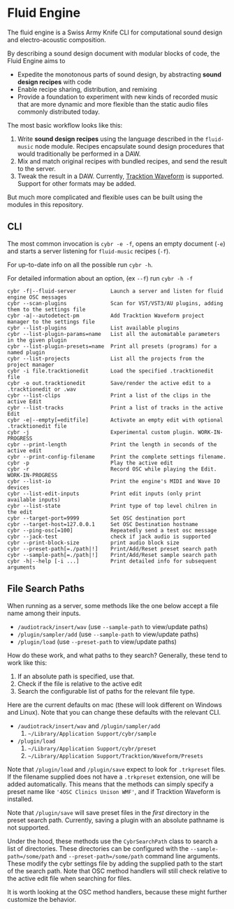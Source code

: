 # Fluid Engine

The fluid engine is a Swiss Army Knife CLI for computational sound design and electro-acoustic composition.

By describing a sound design document with modular blocks of code, the Fluid Engine aims to

- Expedite the monotonous parts of sound design, by abstracting **sound design recipes** with code
- Enable recipe sharing, distribution, and remixing
- Provide a foundation to experiment with new kinds of recorded music that are more dynamic and more flexible than the static audio files commonly distributed today.

The most basic workflow looks like this:

1. Write **sound design recipes** using the language described in the `fluid-music` node module. Recipes encapsulate sound design procedures that would traditionally be performed in a DAW.
2. Mix and match original recipes with bundled recipes, and send the result to the server.
3. Tweak the result in a DAW. Currently, [Tracktion Waveform](https://www.tracktion.com/products/waveform) is supported. Support for other formats may be added.

But much more complicated and flexible uses can be built using the modules in this repository.

## CLI

The most common invocation is `cybr -e -f`, opens an empty document (`-e`) and starts a server listening for `fluid-music` recipes (`-f`).

For up-to-date info on all the possible run `cybr -h`.

For detailed information about an option,  (ex `--f`) run `cybr -h -f`

```
cybr -f|--fluid-server           Launch a server and listen for fluid engine OSC messages
cybr --scan-plugins              Scan for VST/VST3/AU plugins, adding them to the settings file
cybr -a|--autodetect-pm          Add Tracktion Waveform project manager to the settings file
cybr --list-plugins              List available plugins
cybr --list-plugin-params=name   List all the automatable parameters in the given plugin
cybr --list-plugin-presets=name  Print all presets (programs) for a named plugin
cybr --list-projects             List all the projects from the project manager
cybr -i file.tracktionedit       Load the specified .tracktionedit file
cybr -o out.tracktionedit        Save/render the active edit to a .tracktionedit or .wav
cybr --list-clips                Print a list of the clips in the active Edit
cybr --list-tracks               Print a list of tracks in the active Edit
cybr -e|--empty[=editfile]       Activate an empty edit with optional .tracktionedit file
cybr -j                          Experimental custom plugin. WORK-IN-PROGRESS
cybr --print-length              Print the length in seconds of the active edit
cybr --print-config-filename     Print the complete settings filename.
cybr -p                          Play the active edit
cybr -r                          Record OSC while playing the Edit. WORK-IN-PROGRESS
cybr --list-io                   Print the engine's MIDI and Wave IO devices
cybr --list-edit-inputs          Print edit inputs (only print available inputs)
cybr --list-state                Print type of top level chilren in the edit
cybr --target-port=9999          Set OSC destination port
cybr --target-host=127.0.0.1     Set OSC Destination hostname
cybr --ping-osc[=100]            Repeatedly send a test osc message
cybr --jack-test                 check if jack audio is supported
cybr --print-block-size          print audio block size
cybr --preset-path[=./path|!]    Print/Add/Reset preset search path
cybr --sample-path[=./path|!]    Print/Add/Reset sample search path
cybr -h|--help [-i ...]          Print detailed info for subsequent arguments
```

## File Search Paths

When running as a server, some methods like the one below accept a file name among their inputs.

- `/audiotrack/insert/wav` (use `--sample-path` to view/update paths)
- `/plugin/sampler/add` (use `--sample-path` to view/update paths)
- `/plugin/load` (use `--preset-path` to view/update paths)

How do these work, and what paths to they search? Generally, these tend to work like this:

1. If an absolute path is specified, use that.
1. Check if the file is relative to the active edit
1. Search the configurable list of paths for the relevant file type.

Here are the current defaults on mac (these will look different on Windows and Linux). Note that you can change these defaults with the relevant CLI.

- `/audiotrack/insert/wav` and `/plugin/sampler/add`
  1. `~/Library/Application Support/cybr/sample`
- `/plugin/load`
  1. `~/Library/Application Support/cybr/preset`
  1. `~/Library/Application Support/Tracktion/Waveform/Presets`

Note that `/plugin/load` and `/plugin/save` expect to look for `.trkpreset` files. If the filename supplied does not have a `.trkpreset` extension, one will be added automatically. This means that the methods can simply specify a preset name like `'4OSC Clinics Unison WMF'`, and if Tracktion Waveform is installed.

Note that `/plugin/save` will save preset files in the *first* directory in the preset search path. Currently, saving a plugin with an absolute pathname is not supported.

Under the hood, these methods use the `CybrSearchPath` class to search a list of directories. These directories can be configured with the `--sample-path=/some/path` and `--preset-path=/some/path` command line arguments. These modify the cybr settings file by adding the supplied path to the start of the search path. Note that OSC method handlers will still check relative to the active edit file when searching for files.

It is worth looking at the OSC method handlers, because these might further customize the behavior.
